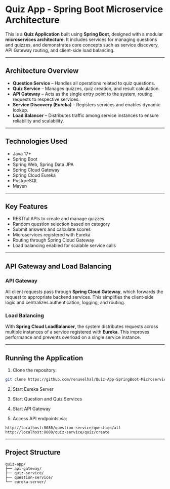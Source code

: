 # Quiz App - Spring Boot Microservice Architecture

This is a **Quiz Application** built using **Spring Boot**, designed with a modular **microservices architecture**. It includes services for managing questions and quizzes, and demonstrates core concepts such as service discovery, API Gateway routing, and client-side load balancing.

---

## Architecture Overview

- **Question Service** – Handles all operations related to quiz questions.
- **Quiz Service** – Manages quizzes, quiz creation, and result calculation.
- **API Gateway** – Acts as the single entry point to the system, routing requests to respective services.
- **Service Discovery (Eureka)** – Registers services and enables dynamic lookup.
- **Load Balancer** – Distributes traffic among service instances to ensure reliability and scalability.

---

## Technologies Used

- Java 17+
- Spring Boot
- Spring Web, Spring Data JPA
- Spring Cloud Gateway
- Spring Cloud Eureka
- PostgreSQL
- Maven

---

## Key Features

- RESTful APIs to create and manage quizzes
- Random question selection based on category
- Submit answers and calculate scores
- Microservices registered with Eureka
- Routing through Spring Cloud Gateway
- Load balancing enabled for scalable service calls

---

## API Gateway and Load Balancing

### API Gateway

All client requests pass through **Spring Cloud Gateway**, which forwards the request to appropriate backend services. This simplifies the client-side logic and centralizes authentication, logging, and routing.

### Load Balancing

With **Spring Cloud LoadBalancer**, the system distributes requests across multiple instances of a service registered with **Eureka**. This improves performance and prevents overload on a single service instance.

---

## Running the Application

1. Clone the repository:

```bash
git clone https://github.com/renuvelhal/Quiz-App-SpringBoot-Microservice.git
```

2. Start Eureka Server

3. Start Question and Quiz Services

4. Start API Gateway

5. Access API endpoints via:

```
http://localhost:8080/question-service/question/all
http://localhost:8080/quiz-service/quiz/create
```

---

## Project Structure

```
quiz-app/
├── api-gateway/
├── quiz-service/
├── question-service/
└── eureka-server/
```
